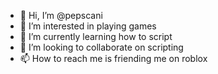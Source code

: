 - 👋 Hi, I’m @pepscani
- 👀 I’m interested in playing games
- 🌱 I’m currently learning how to script
- 💞️ I’m looking to collaborate on scripting
- 📫 How to reach me is friending me on roblox

<!---
pepscani/pepscani is a ✨ special ✨ repository because its `README.md` (this file) appears on your GitHub profile.
You can click the Preview link to take a look at your changes.
--->
